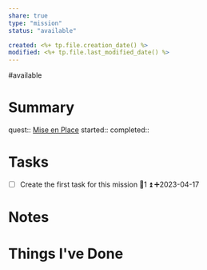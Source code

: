 ```yaml
---
share: true
type: "mission"
status: "available"

created: <%+ tp.file.creation_date() %> 
modified: <%+ tp.file.last_modified_date() %>
---
```

#available 
# Summary
quest:: [Mise en Place](./Mise%20en%20Place.md)
started:: 
completed::
# Tasks
- [ ] Create the first task for this mission 🥄1 ⏫ ➕2023-04-17 

# Notes

# Things I've Done